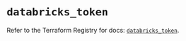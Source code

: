 # `databricks_token`

Refer to the Terraform Registry for docs: [`databricks_token`](https://registry.terraform.io/providers/databricks/databricks/1.38.0/docs/resources/token).
